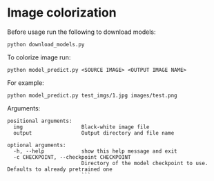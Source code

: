 # Image colorization

Before usage run the following to download models:

```python download_models.py ```

To colorize image run:

```python model_predict.py <SOURCE IMAGE> <OUTPUT IMAGE NAME>```

For example:

```python model_predict.py test_imgs/1.jpg images/test.png```

Arguments:

```
positional arguments:
  img                   Black-white image file
  output                Output directory and file name

optional arguments:
  -h, --help            show this help message and exit
  -c CHECKPOINT, --checkpoint CHECKPOINT
                        Directory of the model checkpoint to use. Defaults to already pretrained one
                        ```